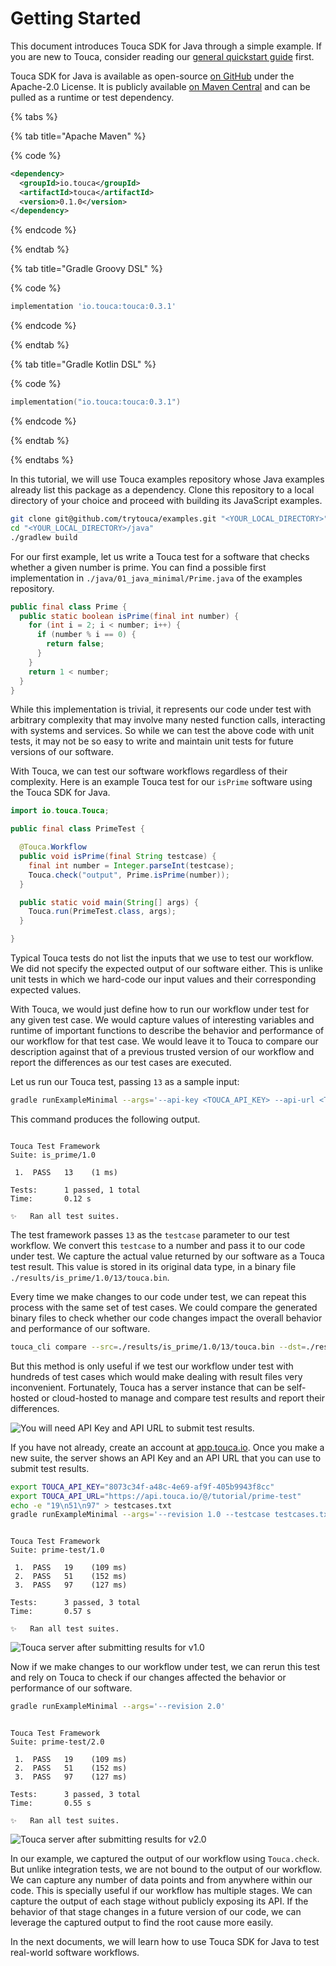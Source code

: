 # Getting Started

This document introduces Touca SDK for Java through a simple example. If you are
new to Touca, consider reading our
[general quickstart guide](../../basics/quickstart.md) first.

Touca SDK for Java is available as open-source
[on GitHub](https://github.com/trytouca/touca-java) under the Apache-2.0
License. It is publicly available
[on Maven Central](https://search.maven.org/artifact/io.touca/touca) and can be
pulled as a runtime or test dependency.

{% tabs %}

{% tab title="Apache Maven" %}

{% code %}

```xml
<dependency>
  <groupId>io.touca</groupId>
  <artifactId>touca</artifactId>
  <version>0.1.0</version>
</dependency>
```

{% endcode %}

{% endtab %}

{% tab title="Gradle Groovy DSL" %}

{% code %}

```groovy
implementation 'io.touca:touca:0.3.1'
```

{% endcode %}

{% endtab %}

{% tab title="Gradle Kotlin DSL" %}

{% code %}

```kotlin
implementation("io.touca:touca:0.3.1")
```

{% endcode %}

{% endtab %}

{% endtabs %}

In this tutorial, we will use Touca examples repository whose Java examples
already list this package as a dependency. Clone this repository to a local
directory of your choice and proceed with building its JavaScript examples.

```bash
git clone git@github.com/trytouca/examples.git "<YOUR_LOCAL_DIRECTORY>"
cd "<YOUR_LOCAL_DIRECTORY>/java"
./gradlew build
```

For our first example, let us write a Touca test for a software that checks
whether a given number is prime. You can find a possible first implementation in
`./java/01_java_minimal/Prime.java` of the examples repository.

```java
public final class Prime {
  public static boolean isPrime(final int number) {
    for (int i = 2; i < number; i++) {
      if (number % i == 0) {
        return false;
      }
    }
    return 1 < number;
  }
}
```

While this implementation is trivial, it represents our code under test with
arbitrary complexity that may involve many nested function calls, interacting
with systems and services. So while we can test the above code with unit tests,
it may not be so easy to write and maintain unit tests for future versions of
our software.

With Touca, we can test our software workflows regardless of their complexity.
Here is an example Touca test for our `isPrime` software using the Touca SDK for
Java.

```java
import io.touca.Touca;

public final class PrimeTest {

  @Touca.Workflow
  public void isPrime(final String testcase) {
    final int number = Integer.parseInt(testcase);
    Touca.check("output", Prime.isPrime(number));
  }

  public static void main(String[] args) {
    Touca.run(PrimeTest.class, args);
  }

}
```

Typical Touca tests do not list the inputs that we use to test our workflow. We
did not specify the expected output of our software either. This is unlike unit
tests in which we hard-code our input values and their corresponding expected
values.

With Touca, we would just define how to run our workflow under test for any
given test case. We would capture values of interesting variables and runtime of
important functions to describe the behavior and performance of our workflow for
that test case. We would leave it to Touca to compare our description against
that of a previous trusted version of our workflow and report the differences as
our test cases are executed.

Let us run our Touca test, passing `13` as a sample input:

```bash
gradle runExampleMinimal --args='--api-key <TOUCA_API_KEY> --api-url <TOUCA_API_URL> --revision 1.0 --testcase 13'
```

This command produces the following output.

```text

Touca Test Framework
Suite: is_prime/1.0

 1.  PASS   13    (1 ms)

Tests:      1 passed, 1 total
Time:       0.12 s

✨   Ran all test suites.

```

The test framework passes `13` as the `testcase` parameter to our test workflow.
We convert this `testcase` to a number and pass it to our code under test. We
capture the actual value returned by our software as a Touca test result. This
value is stored in its original data type, in a binary file
`./results/is_prime/1.0/13/touca.bin`.

Every time we make changes to our code under test, we can repeat this process
with the same set of test cases. We could compare the generated binary files to
check whether our code changes impact the overall behavior and performance of
our software.

```bash
touca_cli compare --src=./results/is_prime/1.0/13/touca.bin --dst=./results/is_prime/1.0/13/touca.bin
```

But this method is only useful if we test our workflow under test with hundreds
of test cases which would make dealing with result files very inconvenient.
Fortunately, Touca has a server instance that can be self-hosted or cloud-hosted
to manage and compare test results and report their differences.

![You will need API Key and API URL to submit test results.](../../.gitbook/assets/touca-submit-first-version.png)

If you have not already, create an account at
[app.touca.io](https://app.touca.io). Once you make a new suite, the server
shows an API Key and an API URL that you can use to submit test results.

```bash
export TOUCA_API_KEY="8073c34f-a48c-4e69-af9f-405b9943f8cc"
export TOUCA_API_URL="https://api.touca.io/@/tutorial/prime-test"
echo -e "19\n51\n97" > testcases.txt
gradle runExampleMinimal --args='--revision 1.0 --testcase testcases.txt'
```

```text

Touca Test Framework
Suite: prime-test/1.0

 1.  PASS   19    (109 ms)
 2.  PASS   51    (152 ms)
 3.  PASS   97    (127 ms)

Tests:      3 passed, 3 total
Time:       0.57 s

✨   Ran all test suites.

```

![Touca server after submitting results for v1.0](../../.gitbook/assets/touca-sdk-quickstart-1.png)

Now if we make changes to our workflow under test, we can rerun this test and
rely on Touca to check if our changes affected the behavior or performance of
our software.

```bash
gradle runExampleMinimal --args='--revision 2.0'
```

```text

Touca Test Framework
Suite: prime-test/2.0

 1.  PASS   19    (109 ms)
 2.  PASS   51    (152 ms)
 3.  PASS   97    (127 ms)

Tests:      3 passed, 3 total
Time:       0.55 s

✨   Ran all test suites.

```

![Touca server after submitting results for v2.0](../../.gitbook/assets/touca-sdk-quickstart-2.png)

In our example, we captured the output of our workflow using `Touca.check`. But
unlike integration tests, we are not bound to the output of our workflow. We can
capture any number of data points and from anywhere within our code. This is
specially useful if our workflow has multiple stages. We can capture the output
of each stage without publicly exposing its API. If the behavior of that stage
changes in a future version of our code, we can leverage the captured output to
find the root cause more easily.

In the next documents, we will learn how to use Touca SDK for Java to test
real-world software workflows.
